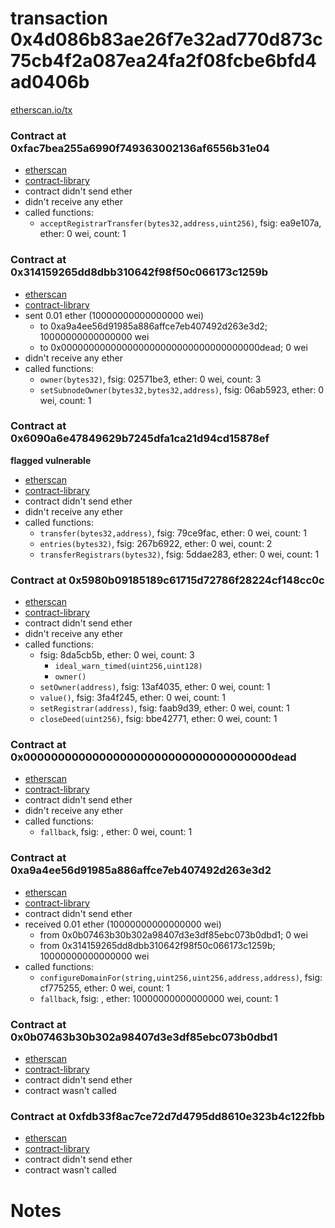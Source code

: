 # transaction 0x4d086b83ae26f7e32ad770d873c75cb4f2a087ea24fa2f08fcbe6bfd4ad0406b

[etherscan.io/tx](https://etherscan.io/tx/0x4d086b83ae26f7e32ad770d873c75cb4f2a087ea24fa2f08fcbe6bfd4ad0406b)


### Contract at 0xfac7bea255a6990f749363002136af6556b31e04

* [etherscan](https://etherscan.io/address/0xfac7bea255a6990f749363002136af6556b31e04)
* [contract-library](https://contract-library.com/contracts/Ethereum/fac7bea255a6990f749363002136af6556b31e04)
* contract didn't send ether
* didn't receive any ether
* called functions:
    * `acceptRegistrarTransfer(bytes32,address,uint256)`, fsig: ea9e107a, ether: 0 wei, count: 1


### Contract at 0x314159265dd8dbb310642f98f50c066173c1259b

* [etherscan](https://etherscan.io/address/0x314159265dd8dbb310642f98f50c066173c1259b)
* [contract-library](https://contract-library.com/contracts/Ethereum/314159265dd8dbb310642f98f50c066173c1259b)
* sent 0.01 ether (10000000000000000 wei)
    * to 0xa9a4ee56d91985a886affce7eb407492d263e3d2; 10000000000000000 wei
    * to 0x000000000000000000000000000000000000dead; 0 wei
* didn't receive any ether
* called functions:
    * `owner(bytes32)`, fsig: 02571be3, ether: 0 wei, count: 3
    * `setSubnodeOwner(bytes32,bytes32,address)`, fsig: 06ab5923, ether: 0 wei, count: 1


### Contract at 0x6090a6e47849629b7245dfa1ca21d94cd15878ef

**flagged vulnerable**

* [etherscan](https://etherscan.io/address/0x6090a6e47849629b7245dfa1ca21d94cd15878ef)
* [contract-library](https://contract-library.com/contracts/Ethereum/6090a6e47849629b7245dfa1ca21d94cd15878ef)
* contract didn't send ether
* didn't receive any ether
* called functions:
    * `transfer(bytes32,address)`, fsig: 79ce9fac, ether: 0 wei, count: 1
    * `entries(bytes32)`, fsig: 267b6922, ether: 0 wei, count: 2
    * `transferRegistrars(bytes32)`, fsig: 5ddae283, ether: 0 wei, count: 1


### Contract at 0x5980b09185189c61715d72786f28224cf148cc0c

* [etherscan](https://etherscan.io/address/0x5980b09185189c61715d72786f28224cf148cc0c)
* [contract-library](https://contract-library.com/contracts/Ethereum/5980b09185189c61715d72786f28224cf148cc0c)
* contract didn't send ether
* didn't receive any ether
* called functions:
    * fsig: 8da5cb5b, ether: 0 wei, count: 3
        * `ideal_warn_timed(uint256,uint128)`
        * `owner()`
    * `setOwner(address)`, fsig: 13af4035, ether: 0 wei, count: 1
    * `value()`, fsig: 3fa4f245, ether: 0 wei, count: 1
    * `setRegistrar(address)`, fsig: faab9d39, ether: 0 wei, count: 1
    * `closeDeed(uint256)`, fsig: bbe42771, ether: 0 wei, count: 1


### Contract at 0x000000000000000000000000000000000000dead

* [etherscan](https://etherscan.io/address/0x000000000000000000000000000000000000dead)
* [contract-library](https://contract-library.com/contracts/Ethereum/000000000000000000000000000000000000dead)
* contract didn't send ether
* didn't receive any ether
* called functions:
    * `fallback`, fsig: , ether: 0 wei, count: 1


### Contract at 0xa9a4ee56d91985a886affce7eb407492d263e3d2

* [etherscan](https://etherscan.io/address/0xa9a4ee56d91985a886affce7eb407492d263e3d2)
* [contract-library](https://contract-library.com/contracts/Ethereum/a9a4ee56d91985a886affce7eb407492d263e3d2)
* contract didn't send ether
* received 0.01 ether (10000000000000000 wei)
    * from 0x0b07463b30b302a98407d3e3df85ebc073b0dbd1; 0 wei
    * from 0x314159265dd8dbb310642f98f50c066173c1259b; 10000000000000000 wei
* called functions:
    * `configureDomainFor(string,uint256,uint256,address,address)`, fsig: cf775255, ether: 0 wei, count: 1
    * `fallback`, fsig: , ether: 10000000000000000 wei, count: 1


### Contract at 0x0b07463b30b302a98407d3e3df85ebc073b0dbd1

* [etherscan](https://etherscan.io/address/0x0b07463b30b302a98407d3e3df85ebc073b0dbd1)
* [contract-library](https://contract-library.com/contracts/Ethereum/0b07463b30b302a98407d3e3df85ebc073b0dbd1)
* contract didn't send ether
* contract wasn't called


### Contract at 0xfdb33f8ac7ce72d7d4795dd8610e323b4c122fbb

* [etherscan](https://etherscan.io/address/0xfdb33f8ac7ce72d7d4795dd8610e323b4c122fbb)
* [contract-library](https://contract-library.com/contracts/Ethereum/fdb33f8ac7ce72d7d4795dd8610e323b4c122fbb)
* contract didn't send ether
* contract wasn't called

# Notes

